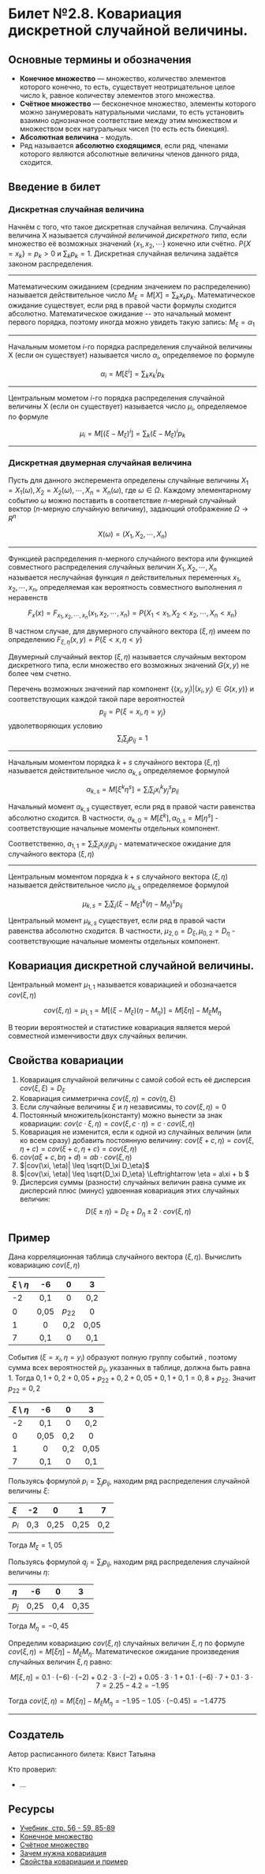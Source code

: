 # Билет №2.8. Ковариация дискретной случайной величины.

<!-- **Краткое определение:** бла-бла-бла    -->
<!-- **Длинное определение:** бла-бла-бла -->

## Основные термины и обозначения

- **Конечное множество** — множество, количество элементов которого конечно, то есть, существует неотрицательное целое число k, равное количеству элементов этого множества.
- **Счётное множество** — бесконечное множество, элементы которого можно занумеровать натуральными числами, то есть установить взаимно однозначное соответствие между этим множеством и множеством всех натуральных чисел (то есть есть биекция).
- **Абсолютная величина** - модуль.
- Ряд называется **абсолютно сходящимся**, если ряд, членами которого являются абсолютные величины членов данного ряда, сходится.

## Введение в билет

### Дискретная случайная величина

Начнём с того, что такое дискретная случайная величина. Случайная величина X называется _случайной величиной дискретного типа_, если множество её возможных значений $\lbrace x_1, x_2, \cdots \rbrace$ конечно или счётно. $P \lbrace X = x_k \rbrace = p_k > 0$ и 
$\displaystyle \sum_{k}p_k = 1$.
Дискретная случайная величина задаётся законом распределения.

---

Математическим ожиданием (средним значением по распределению) называется действительное число $\displaystyle M_\xi = M[X] = \sum_{k}x_kp_k$. Математическое ожидание существует, если ряд в правой части формулы сходится абсолютно. Математическое ожидание -- это начальный момент первого порядка, поэтому иногда можно увидеть такую запись: $M_\xi = \alpha_1$

---

Начальным мометом $i$-го порядка распределения случайной величины Х (если он существует) называется число $\alpha_i$, определяемое по формуле 

$$\displaystyle \alpha_i = M[\xi^i] = \sum_{k}x_k^ip_k$$

---

Центральным мометом $i$-го порядка распределения случайной величины Х (если он существует) называется число $\mu_i$, определяемое по формуле 

$$\displaystyle \mu_i = M[(\xi - M_\xi)^i] = \sum_{k}(\xi - M_\xi)^ip_k$$

---

### Дискретная двумерная случайная величина

Пусть для данного эксперемента определены случайные величины $X_1 = X_1(\omega), X_2 = X_2(\omega), \cdots, X_n = X_n(\omega)$,
где $\omega \in \Omega$. Каждому элементарному событию
$\omega$  можно поставить в соответствие 
$n$-мерный случайный вектор 
($n$-мерную случайную величину), задающий отображение 
$\Omega \to R^n$

$$X(\omega) = \left(X_1, X_2, \cdots, X_n \right)
$$

---

Функцией распределения n-мерного случайного вектора или функцией совместного распределения случайных величин $X_1, X_2, \cdots, X_n$ называется неслучайная функция 
$n$ действительных переменных
$x_1, x_2, \cdots, x_n$, определяемая как вероятность совместного выполнения 
$n$ неравенств

$$F_x(x) = F_{x_1, x_2, \cdots, x_n}(x_1, x_2, \cdots, x_n) = P \lbrace X_1 < x_1, X_2 < x_2, \cdots, X_n < x_n \rbrace$$

В частном случае, для двумерного случайного вектора ($\xi, \eta$) имеем по определению $F_{\xi, \eta}(x, y) = P\lbrace \xi < x, \eta < y \rbrace$

Двумерный случайный вектор $(\xi, \eta)$ называется случайным вектором дискретного типа, если множество его возможных значений 
$G(x, y)$ не более чем счетно.

Перечень возможных значений пар компонент $\lbrace (x_i, y_j) | (x_i, y_j) \in G(x, y) \rbrace$ и соответствующих каждой такой паре вероятностей 
$$p_{ij} = P\lbrace \xi = x_i, \eta = y_j \rbrace$$
удволетворяющих условию
$$\displaystyle \sum_{i}\sum_j p_{ij} = 1$$

---

Начальным моментом порядка $k + s$ случайного вектора $(\xi, \eta)$ называется действительное 
число $\alpha_{k, s}$ определяемое формулой 

$$\displaystyle \alpha_{k, s} = M[\xi^k \eta^s] = \sum_{i}\sum_{j} x_i^k y_j^sp_{ij}$$

Начальный момент $\alpha_{k, s}$ существует, если ряд в правой части равенства абсолютно сходится. 
В частности, $\alpha_{k, 0} = M[\xi^k], \alpha_{0, s} = M[\eta^s]$ - соответствующие начальные моменты отдельных компонент.

Соответственно, $\displaystyle a_{1, 1} = \sum_i\sum_jx_iy_jp_{ij}$ - математическое ожидание
для случайного вектора $(\xi, \eta)$

---
Центральным моментом порядка $k + s$ случайного вектора $(\xi, \eta)$ называется действительное 
число $\mu_{k, s}$ определяемое формулой 

$$\displaystyle \mu_{k, s} = \sum_{i}\sum_{j} (\xi - M_\xi)^k (\eta - M_\eta)^sp_{ij}$$

Центральный момент $\mu_{k, s}$ существует, если ряд в правой части равенства абсолютно сходится. 
В частности, $\mu_{2, 0} = D_\xi, \mu_{0, 2} = D_\eta$ - соответствующие начальные моменты отдельных компонент.

## Ковариация дискретной случайной величины.
Центральный момент $\mu_{1, 1}$ называется ковариацией 
и обозначается $cov(\xi, \eta)$

$$cov(\xi, \eta) = \mu_{1, 1} = M[(\xi - M_\xi)(\eta - M_\eta)] = M[\xi\eta] - M_\xi M_\eta $$

В теории вероятностей и статистике ковариация является мерой совместной изменчивости двух случайных величин.

## Свойства ковариации

1. Ковариация случайной величины с самой собой есть её дисперсия $cov(\xi, \xi) = D_\xi$
2. Ковариация симметрична $cov(\xi, \eta) = cov(\eta, \xi)$
3. Если случайные величины $\xi$ 
и $\eta$ независимы, 
то $cov(\xi, \eta) = 0$
4. Постоянный множитель(константу) можно вынести за знак ковариации: $cov(c\cdot \xi, \eta) = cov(\xi, c\cdot \eta) = c\cdot cov(\xi, \eta)$
5. Ковариация не изменится, если к одной из случайных величин (или ко всем сразу) добавить постоянную величину: $cov(\xi + c, \eta) = cov(\xi, \eta + c) = cov(\xi + c, \eta + c) = cov(\xi, \eta)$  
6. $cov(a\xi + c, b\eta + d) = ab\cdot cov(\xi, \eta)$
7. $|cov(\xi, \eta)| \leq \sqrt{D_\xi D_\eta}$
8. $|cov(\xi, \eta)| \leq \sqrt{D_\xi D_\eta} \Leftrightarrow \eta = a\xi + b $
9. Дисперсия суммы (разности) случайных величин равна сумме их дисперсий плюс (минус) удвоенная ковариация этих случайных величин:
$$D(\xi \pm \eta) = D_\xi + D_\eta \pm 2\cdot cov(\xi, \eta)$$

## Пример

Дана корреляционная таблица случайного вектора $(\xi, \eta)$. Вычислить ковариацию $cov(\xi, \eta)$

| $\xi$ \ $\eta$| -6  | 0       | 3   |
| :---          |:---:|:---:    |:---:|
| -2            | 0,1 | 0       | 0,2 |
| 0             | 0,05| $p_{22}$| 0   |
| 1             | 0   | 0,2     | 0,05|
| 7             | 0,1 | 0       | 0,1 |

События $(\xi = x_i, \eta = y_i)$ образуют полную группу событий , поэтому сумма всех вероятностей 
$p_{ij}$, указанных в таблице, должна быть равна 1. 
Тогда $0,1 + 0,2 + 0,05 + p_{22} + 0,2 + 0,05 + 0,1 + 0,1 = 0,8 + p_{22}$. Значит
$p_{22} = 0,2$ 

| $\xi$ \ $\eta$| -6  | 0       | 3   |
| :---          |:---:|:---:    |:---:|
| -2            | 0,1 | 0       | 0,2 |
| 0             | 0,05| 0,2     | 0   |
| 1             | 0   | 0,2     | 0,05|
| 7             | 0,1 | 0       | 0,1 |

Пользуясь формулой $\displaystyle p_i = \sum_{j}p_{ij}$, находим ряд распределения случайной величины 
$\xi$:

| $\xi$ | -2  | 0   | 1   | 7   |
| :---  |:---:|:---:|:---:|:---:|
| $p_i$ | 0,3 | 0,25| 0,25| 0,2 |

Тогда $M_\xi = 1,05$

Пользуясь формулой $\displaystyle q_j = \sum_{i}p_{ij}$, находим ряд распределения случайной величины 
$\eta$:

| $\eta$ | -6  | 0   | 3   |
| :---   |:---:|:---:|:---:|
| $p_j$  | 0,25| 0,4 | 0,35|

Тогда $M_\eta = -0,45$

Определим ковариацию $cov(\xi, \eta)$ случайных величин 
$\xi, \eta$ по формуле 
$cov(\xi, \eta) = M[\xi\eta] - M_\xi M_\eta$.
Математическое ожидание произведения случайных величин $\xi, \eta$ равно:

$$M[\xi, \eta] = 0.1\cdot (-6)\cdot (-2) +0.2\cdot 3\cdot (-2) + 0.05\cdot 3\cdot 1 + 0.1\cdot (-6)\cdot 7 + 0.1 \cdot  3 \cdot 7 = 2.25 -4.2  = -1.95$$

Тогда $cov(\xi, \eta) =  M[\xi\eta] - M_\xi M_\eta = -1.95 - 1.05\cdot (-0.45) = -1.4775$

---
## Создатель

Автор расписанного билета: Квист Татьяна

Кто проверил:
- ...

## Ресурсы
- [Учебник, стр. 56 - 59, 85-89 ](https://studizba.com/files/show/pdf/18027-4-4-chast.html)
- [Конечное множество](https://dic.academic.ru/dic.nsf/ruwiki/977727)
- [Счётное множество](https://dic.academic.ru/dic.nsf/ruwiki/1363#:~:text=%D0%A1%D1%87%D1%91%D1%82%D0%BD%D0%BE%D0%B5%20%D0%BC%D0%BD%D0%BE%D0%B6%D0%B5%D1%81%D1%82%D0%B2%D0%BE%20%E2%80%94%20%D0%B1%D0%B5%D1%81%D0%BA%D0%BE%D0%BD%D0%B5%D1%87%D0%BD%D0%BE%D0%B5%20%D0%BC%D0%BD%D0%BE%D0%B6%D0%B5%D1%81%D1%82%D0%B2%D0%BE%2C%20%D1%8D%D0%BB%D0%B5%D0%BC%D0%B5%D0%BD%D1%82%D1%8B,%D0%B8%20%D0%BC%D0%BD%D0%BE%D0%B6%D0%B5%D1%81%D1%82%D0%B2%D0%BE%D0%BC%20%D0%B2%D1%81%D0%B5%D1%85%20%D0%BD%D0%B0%D1%82%D1%83%D1%80%D0%B0%D0%BB%D1%8C%D0%BD%D1%8B%D1%85%20%D1%87%D0%B8%D1%81%D0%B5%D0%BB.)
- [Зачем нужна ковариация](https://ru.wikipedia.org/wiki/%D0%9A%D0%BE%D0%B2%D0%B0%D1%80%D0%B8%D0%B0%D1%86%D0%B8%D1%8F)
- [Свойства ковариации и пример](https://wikimatik.ru/article/28#:~:text=%D0%9A%D0%BE%D0%B2%D0%B0%D1%80%D0%B8%D0%B0%D1%86%D0%B8%D0%B5%D0%B9%20cov(X,M(Y)))

